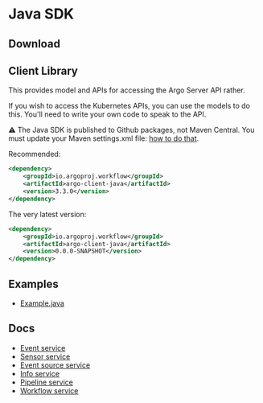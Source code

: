 # Java SDK

## Download

## Client Library

This provides model and APIs for accessing the Argo Server API rather.

If you wish to access the Kubernetes APIs, you can use the models to do this. You'll need to write your own code to speak to the API.

⚠️ The Java SDK is published to Github packages, not Maven Central. You must update your Maven settings.xml
file: [how to do that](https://github.com/argoproj/argo-workflows/packages).

Recommended:

```xml
<dependency>
    <groupId>io.argoproj.workflow</groupId>
    <artifactId>argo-client-java</artifactId>
    <version>3.3.0</version>
</dependency>
```

The very latest version:

```xml
<dependency>
    <groupId>io.argoproj.workflow</groupId>
    <artifactId>argo-client-java</artifactId>
    <version>0.0.0-SNAPSHOT</version>
</dependency>
```

## Examples

* [Example.java](examples/client)

## Docs

* [Event service](client/docs/EventServiceApi.md)
* [Sensor service](client/docs/SensorServiceApi.md)
* [Event source service](client/docs/EventSourceServiceApi.md)
* [Info service](client/docs/InfoServiceApi.md )
* [Pipeline service](client/docs/PipelineServiceApi.md)
* [Workflow service](client/docs/WorkflowServiceApi.md)
